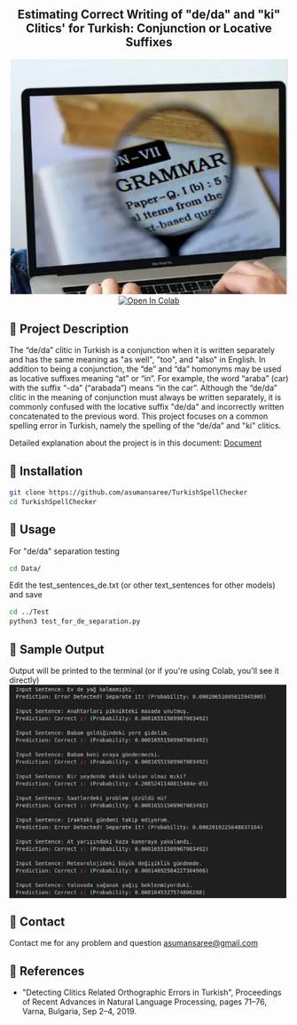 <div align="center">
<h2>
    Estimating Correct Writing of "de/da" and "ki" Clitics' for Turkish: Conjunction or Locative Suffixes 
</h2>
<div>
    <img width="500" alt="teaser" src="doc/intro.png">
</div>
<div>
  <a target="_blank" href="https://colab.research.google.com/github/asumansaree/TurkishSpellChecker"><img src="https://colab.research.google.com/assets/colab-badge.svg" alt="Open In Colab"/></a>
</div>
</div>


## 🌟 Project Description

The “de/da” clitic in Turkish is a conjunction when it is written separately and has the same meaning as "as well", "too", and "also" in English. In addition to being a conjunction, the “de” and “da” homonyms may be used as locative suffixes meaning “at” or “in”. For example, the word “araba” (car) with the suffix “-da” (“arabada”) means “in the car”. Although the “de/da” clitic in the meaning of conjunction must always be written separately, it is commonly confused with the locative suffix "de/da" and incorrectly written concatenated to the previous word. This project focuses on a common spelling error in Turkish, namely the spelling of the “de/da” and "ki" clitics.


Detailed explanation about the project is in this document:
[Document](https://docs.google.com/document/d/1QWuNjbqzHDiUPuNGvgu71QiEEnNdLOsGPSEPKYMwR0k/edit?usp=sharing)


## 📜 Installation

```bash
git clone https://github.com/asumansaree/TurkishSpellChecker
cd TurkishSpellChecker
```

## 🤗 Usage
For "de/da" separation testing
```bash
cd Data/
```
Edit the test_sentences_de.txt (or other text_sentences for other models) and save
```bash
cd ../Test
python3 test_for_de_separation.py
```

## 🚀 Sample Output
Output will be printed to the terminal (or if you're using Colab, you'll see it directly)
<img align="left" src="doc/sample_output.png" alt="sample_output" width="500" />
<br clear="left"/>

## 💬 Contact
Contact me for any problem and question
asumansaree@gmail.com

## 🙏 References

* "Detecting Clitics Related Orthographic Errors in Turkish", Proceedings of Recent Advances in Natural Language Processing, pages 71–76, Varna, Bulgaria, Sep 2–4, 2019.

